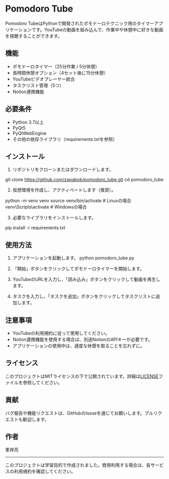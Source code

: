 # Pomodoro Tube

Pomodoro TubeはPythonで開発されたポモドーロテクニック用のタイマーアプリケーションです。YouTubeの動画を組み込んで、作業中や休憩中に好きな動画を視聴することができます。

## 機能

- ポモドーロタイマー（25分作業 / 5分休憩）
- 長時間休憩オプション（4セット後に15分休憩）
- YouTubeビデオプレーヤー統合
- タスクリスト管理（5つ）
- Notion連携機能

## 必要条件

- Python 3.7以上
- PyQt5
- PyQtWebEngine
- その他の依存ライブラリ（requirements.txtを参照）

## インストール

1. リポジトリをクローンまたはダウンロードします。



git clone https://github.com/zapabob/pomodoro_tube.git
cd pomodoro_tube



2. 仮想環境を作成し、アクティベートします（推奨）。

python -m venv venv
source venv/bin/activate  # Linuxの場合
venv\Scripts\activate  # Windowsの場合


3. 必要なライブラリをインストールします。

pip install -r requirements.txt

## 使用方法

1. アプリケーションを起動します。
python pomodoro_tube.py


2. 「開始」ボタンをクリックしてポモドーロタイマーを開始します。
3. YouTubeのURLを入力し、「読み込み」ボタンをクリックして動画を再生します。
4. タスクを入力し、「タスクを追加」ボタンをクリックしてタスクリストに追加します。

## 注意事項

- YouTubeの利用規約に従って使用してください。
- Notion連携機能を使用する場合は、別途NotionのAPIキーが必要です。
- アプリケーションの使用中は、適度な休憩を取ることを忘れずに。

## ライセンス

このプロジェクトはMITライセンスの下で公開されています。詳細は[LICENSE](LICENSE)ファイルを参照してください。

## 貢献

バグ報告や機能リクエストは、GitHubのIssueを通じてお願いします。プルリクエストも歓迎します。

## 作者

峯岸亮

---

このプロジェクトは学習目的で作成されました。商用利用する場合は、各サービスの利用規約を確認してください。

